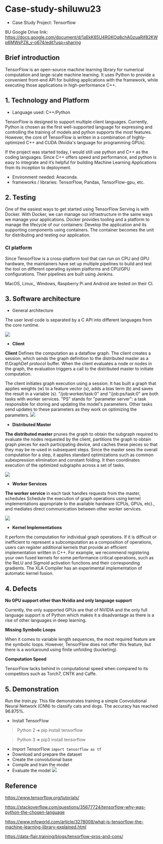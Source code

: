 # Case-study-shiluwu23
* Case Study Project: Tensorflow

BU Google Drive link:
https://docs.google.com/document/d/1aEkK65U4RGKOq8chAGzuaRif82KWp6MWsPZ8_v-o674/edit?usp=sharing
## Brief introduction
TensorFlow is an open-source machine learning library for numerical computation and large-scale machine learning. It uses Python to provide a convenient front-end API for building applications with the framework, while executing those applications in high-performance C++.

## 1.	Technology and Platform
* Language used: C++/Python

TensorFlow is designed to support multiple client languages. Currently, Python is chosen as the first well-supported language for expressing and controlling the training of models and python supports the most features. However, the core of TensorFlow is written in a combination of highly-optimized C++ and CUDA (Nvidia's language for programming GPUs).

If the project was started today, I would still use python and C++ as the coding languages. Since C++ offers speed and performance, and python is easy to integrate and it’s helpful for building Machine Learning Applications from its inception to deployment.

*	Environment needed: Anaconda.
*	frameworks / libraries: TensorFlow, Pandas, TensorFlow-gpu, etc.
## 2.	Testing
One of the easiest ways to get started using TensorFlow Serving is with Docker. With Docker, we can manage our infrastructure in the same ways we manage your applications. Docker provides tooling and a platform to manage the lifecycle of our containers: Develop the application and its supporting components using containers. The container becomes the unit for distributing and testing our application.
### CI platform
Since TensorFlow is a cross-platform tool that can run on CPU and GPU hardware, the maintainers have set up multiple pipelines to build and test the tool on different operating system platforms and CPU/GPU configurations. Their pipelines are built using Jenkins.

MacOS, Linux,, Windows, Raspberry Pi and Android are tested on their CI.

## 3. Software architecture
* General architecture

The user level code is separated by a C API into different languages from the core runtime.

![](https://github.com/ec500-software-engineering/case-study-shiluwu23/blob/master/case%20study%20images/General%20architecture.png)


* **Client**

**Client** Defines the computation as a dataflow graph. The client creates a session, which sends the graph definition to the distributed master as a tf.GraphDef protocol buffer. When the client evaluates a node or nodes in the graph, the evaluation triggers a call to the distributed master to initiate computation.

The client initiates graph execution using a session. It has built a graph that applies weights (w) to a feature vector (x), adds a bias term (b) and saves the result in a variable (s). "/job:worker/task:0" and "/job:ps/task:0" are both tasks with worker services. "PS" stands for "parameter server": a task responsible for storing and updating the model's parameters. Other tasks send updates to these parameters as they work on optimizing the parameters. 
![](https://github.com/ec500-software-engineering/case-study-shiluwu23/blob/master/case%20study%20images/Client.png)

* **Distributed Master**

**The distributed master** prunes the graph to obtain the subgraph required to evaluate the nodes requested by the client, partitions the graph to obtain graph pieces for each participating device, and caches these pieces so that they may be re-used in subsequent steps. Since the master sees the overall computation for a step, it applies standard optimizations such as common subexpression elimination and constant folding. It then coordinates execution of the optimized subgraphs across a set of tasks.

![](https://github.com/ec500-software-engineering/case-study-shiluwu23/blob/master/case%20study%20images/Distributed%20Master.png)

* **Worker Services**

**The worker service** in each task handles requests from the master, schedules Schedule the execution of graph operations using kernel implementations appropriate to the available hardware (CPUs, GPUs, etc)., and mediates direct communication between other worker services.

![](https://github.com/ec500-software-engineering/case-study-shiluwu23/blob/master/case%20study%20images/Worker%20Services.png)

* **Kernel Implementations**

It perform the computation for individual graph operations. If it is difficult or inefficient to represent a subcomputation as a composition of operations, users can register additional kernels that provide an efficient implementation written in C++. For example, we recommend registering your own fused kernels for some performance critical operations, such as the ReLU and Sigmoid activation functions and their corresponding gradients. The XLA Compiler has an experimental implementation of automatic kernel fusion.


## 4. Defects

**No GPU support other than Nvidia and only language support**

Currently, the only supported GPUs are that of NVIDIA and the only full language support is of Python which makes it a disadvantage as there is a rise of other languages in deep learning.

**Missing Symbolic Loops**

When it comes to variable length sequences, the most required feature are the symbolic loops. However, TensorFlow does not offer this feature, but there is a workaround using finite unfolding (bucketing).

**Computation Speed**

TensorFlow lacks behind in computational speed when compared to its competitors such as Torch7, CNTK and Caffe.


## 5. Demonstration
Run the *train.py.*  This file demonstrates training a simple Convolutional Neural Network (CNN) to classify cats and dogs. The accuracy has reached 96.875%.

* Install TensorFlow  
> Python 2
➜ pip install tensorflow

> Python 3
➜ pip3 install tensorflow 

* Import TensorFlow
```import tensorflow as tf```
* Download and prepare the dataset 
* Create the convolutional base 
* Compile and train the model 
* Evaluate the model
![](https://github.com/ec500-software-engineering/case-study-shiluwu23/blob/master/case%20study%20images/accuracy.jpg)
## Reference
https://www.tensorflow.org/tutorials/

https://stackoverflow.com/questions/35677724/tensorflow-why-was-python-the-chosen-language

https://www.infoworld.com/article/3278008/what-is-tensorflow-the-machine-learning-library-explained.html

https://data-flair.training/blogs/tensorflow-pros-and-cons/
